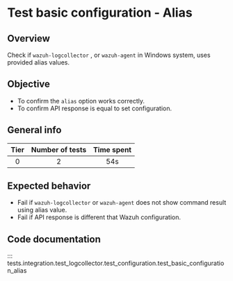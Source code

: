 # Test basic configuration - Alias
## Overview 

Check if `wazuh-logcollector` , or `wazuh-agent` in Windows system, uses provided alias values.

## Objective

- To confirm  the `alias` option works correctly.
- To confirm API response is equal to set configuration.

## General info

|Tier | Number of tests | Time spent |
|:--:|:--:|:--:|
| 0 | 2 | 54s |

## Expected behavior

- Fail if `wazuh-logcollector` or `wazuh-agent` does not show command result using alias value.
- Fail if API response is different that Wazuh configuration.

## Code documentation

::: tests.integration.test_logcollector.test_configuration.test_basic_configuration_alias
